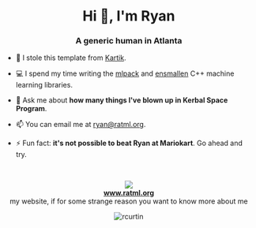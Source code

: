 <h1 align="center">Hi 👋, I'm Ryan</h1>
<h3 align="center">A generic human in Atlanta</h3>


- 🔭 I stole this template from <a href="https://github.com/kartikdutt18">Kartik</a>.

- 💻 I spend my time writing the <a
  href="https://github.com/mlpack/mlpack">mlpack</a> and <a
href="https://github.com/mlpack/ensmallen">ensmallen</a> C++ machine learning
libraries.

- 💬 Ask me about **how many things I've blown up in Kerbal Space Program**.

- 📫 You can email me at <a href="mailto:ryan@ratml.org">ryan@ratml.org</a>.

- ⚡ Fun fact: **it's not possible to beat Ryan at Mariokart**.  Go ahead and
  try.

<br />

<p align="center">
<img src="https://www.ratml.org/ratml-web-inverted-small.png" />
<br />
<b><a href="https://www.ratml.org">www.ratml.org</a></b>
<br />
my website, if for some strange reason you want to know more about me
<br />
</p>

<p align="center"> <img
src=https://github-readme-stats.vercel.app/api?username=rcurtin&show_icons=true&hide_rank=true
alt=rcurtin /> </p>
